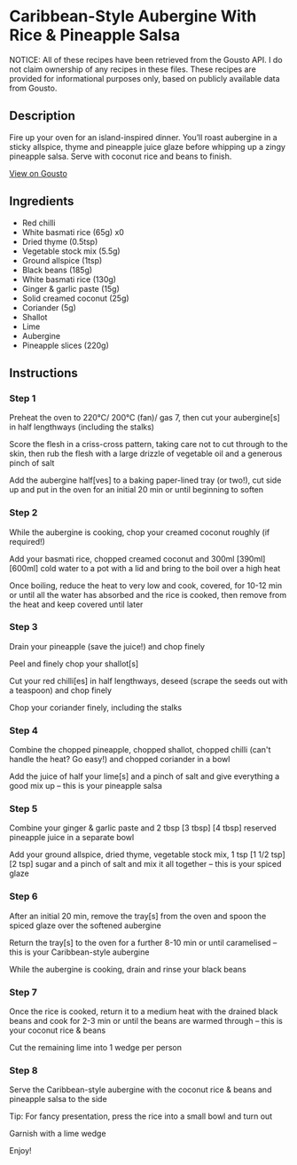 # Caribbean-Style Aubergine With Rice & Pineapple Salsa

NOTICE: All of these recipes have been retrieved from the Gousto API. I do not claim ownership of any recipes in these files. These recipes are provided for informational purposes only, based on publicly available data from Gousto.

## Description

Fire up your oven for an island-inspired dinner. You’ll roast aubergine in a sticky allspice, thyme and pineapple juice glaze before whipping up a zingy pineapple salsa. Serve with coconut rice and beans to finish.

[View on Gousto](https://www.gousto.co.uk/recipes/cookbook/plant-based-caribbean-style-aubergine-rice-pineapple-salsa)

## Ingredients

- Red chilli
- White basmati rice (65g) x0
- Dried thyme (0.5tsp)
- Vegetable stock mix (5.5g)
- Ground allspice (1tsp)
- Black beans (185g)
- White basmati rice (130g)
- Ginger & garlic paste (15g)
- Solid creamed coconut (25g)
- Coriander (5g)
- Shallot
- Lime
- Aubergine
- Pineapple slices (220g)

## Instructions


### Step 1

Preheat the oven to 220°C/ 200°C (fan)/ gas 7, then cut your aubergine[s] in half lengthways (including the stalks)

Score the flesh in a criss-cross pattern, taking care not to cut through to the skin, then rub the flesh with a large drizzle of vegetable oil and a generous pinch of salt

Add the aubergine half[ves] to a baking paper-lined tray (or two!), cut side up and put in the oven for an initial 20 min or until beginning to soften


### Step 2

While the aubergine is cooking, chop your creamed coconut roughly (if required!)

Add your basmati rice, chopped creamed coconut and 300ml <span class="text-purple">[390ml] </span><span class="text-danger">[600ml]</span> cold water to a pot with a lid and bring to the boil over a high heat

Once boiling, reduce the heat to very low and cook, covered, for 10-12 min or until all the water has absorbed and the rice is cooked, then remove from the heat and keep covered until later


### Step 3

Drain your pineapple (save the juice!) and chop finely

Peel and finely chop your shallot[s]

Cut your red chilli[es]<span class="text-danger"> </span>in half lengthways, deseed (scrape the seeds out with a teaspoon) and chop finely

Chop your coriander finely, including the stalks


### Step 4

Combine the chopped pineapple, chopped shallot, chopped chilli (can't handle the heat? Go easy!) and chopped coriander in a bowl

Add the juice of half your lime[s] and a pinch of salt and give everything a good mix up – this is your pineapple salsa


### Step 5

Combine your ginger & garlic paste and 2 tbsp <span class="text-purple">[3 tbsp]</span> <span class="text-danger">[4 tbsp] </span>reserved pineapple juice in a separate bowl

Add your ground allspice, dried thyme, vegetable stock mix, 1 tsp<span class="text-purple"> [1 1/2 tsp] </span><span class="text-danger">[2 tsp] </span>sugar and a pinch of salt and mix it all together – this is your spiced glaze


### Step 6

After an initial 20 min, remove the tray[s] from the oven and spoon the spiced glaze over the softened aubergine

Return the tray[s] to the oven for a further 8-10 min or until caramelised – this is your Caribbean-style aubergine

While the aubergine is cooking, drain and rinse your black beans


### Step 7

Once the rice is cooked, return it to a medium heat with the drained black beans and cook for 2-3 min or until the beans are warmed through – this is your coconut rice & beans

Cut the remaining lime into 1 wedge per person

### Step 8

Serve the Caribbean-style aubergine with the coconut rice & beans and pineapple salsa to the side

Tip: For fancy presentation, press the rice into a small bowl and turn out

Garnish with a lime wedge

Enjoy!

